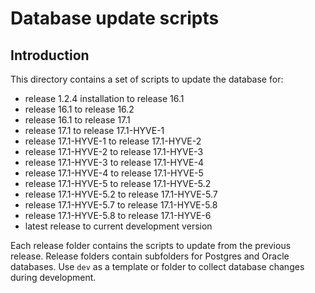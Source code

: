 Database update scripts
========================================

Introduction
------------

This directory contains a set of scripts to update the database for:
- release 1.2.4 installation to release 16.1
- release 16.1 to release 16.2
- release 16.1 to release 17.1
- release 17.1 to release 17.1-HYVE-1
- release 17.1-HYVE-1 to release 17.1-HYVE-2
- release 17.1-HYVE-2 to release 17.1-HYVE-3
- release 17.1-HYVE-3 to release 17.1-HYVE-4
- release 17.1-HYVE-4 to release 17.1-HYVE-5
- release 17.1-HYVE-5 to release 17.1-HYVE-5.2
- release 17.1-HYVE-5.2 to release 17.1-HYVE-5.7
- release 17.1-HYVE-5.7 to release 17.1-HYVE-5.8
- release 17.1-HYVE-5.8 to release 17.1-HYVE-6
- latest release to current development version

Each release folder contains the scripts to update from the previous release.
Release folders contain subfolders for Postgres and Oracle databases.
Use `dev` as a template or folder to collect database changes during development.
